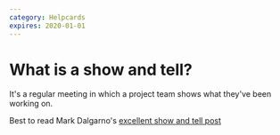 ```yaml
---
category: Helpcards
expires: 2020-01-01
---
```


# What is a show and tell?

It's a regular meeting in which a project team shows what they've been working on.

Best to read Mark Dalgarno's [excellent show and tell post](https://medium.com/@markdalgarno/the-show-and-tell-what-its-for-and-how-to-do-it-right-32c2c7b3708b)
